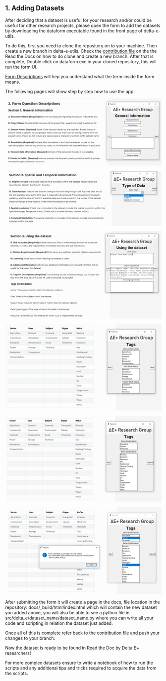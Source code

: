 ## **1. Adding Datasets**

After deciding that a dataset is useful for your research and/or could be useful for other research projects, please open the form to add the datasets by downloading the dataform executable found in the front page of delta-e-utils.

To do this, first you need to clone the repository on to your machine. Then create a new branch in delta-e-utils. Check the [contribution file](contributing.md) on the the Read the Docs on how to do clone and create a new branch.
After that is complete, Double click on dataform.exe in your cloned repository, this will run the form UI.

[Form Descriptions](3.FormDescriptions) will hep you understand what the term inside the form means.

The following pages will show step by step how to use the app:

![section1 image](https://github.com/DeltaE/delta-e-utils/blob/207e95345fad3b75fbe295d966ccd8d5832fc717/docs/_static/section1.JPG?raw=true)

![section2 image](https://github.com/DeltaE/delta-e-utils/blob/207e95345fad3b75fbe295d966ccd8d5832fc717/docs/_static/section2.JPG?raw=true)

![section3 image](https://github.com/DeltaE/delta-e-utils/blob/207e95345fad3b75fbe295d966ccd8d5832fc717/docs/_static/section3.JPG?raw=true)

![section3.2 image](https://github.com/DeltaE/delta-e-utils/blob/207e95345fad3b75fbe295d966ccd8d5832fc717/docs/_static/section3.2.JPG?raw=true)

![section3.3 image](https://github.com/DeltaE/delta-e-utils/blob/207e95345fad3b75fbe295d966ccd8d5832fc717/docs/_static/section3.3.JPG?raw=true)

![final result image](https://github.com/DeltaE/delta-e-utils/blob/207e95345fad3b75fbe295d966ccd8d5832fc717/docs/_static/final.JPG?raw=true)

After submitting the form it will create a page in the docs, file location in the repository: docs/\_build/html/index.html which will contain the new dataset you added above, you will also be able to see a python file in src/delta_e/dataset_name/dataset_name.py where you can write all your code and scripting in relation the dataset just added.

Once all of this is complete refer back to the [contribution file](contributing.md) and push your changes to your branch.

Now the dataset is ready to be found in Read the Doc by Delta E+ researchers!

For more complex datasets ensure to write a notebook of how to run the scripts and any additional tips and tricks required to acquire the data from the scripts.
